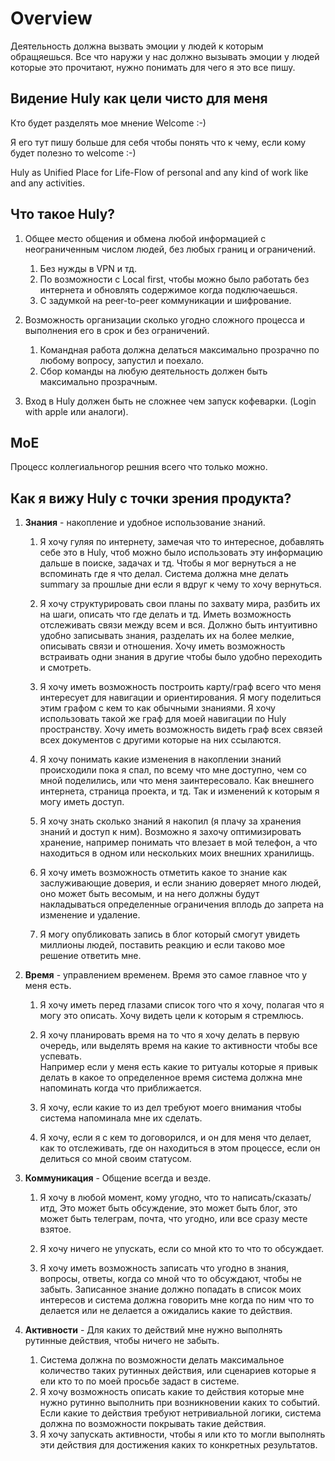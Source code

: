 # Overview

Деятельность должна вызвать эмоции у людей к которым обращяешься.
Все что наружи у нас должно вызывать эмоции у людей которые это прочитают, нужно понимать для чего я это все пишу.

## Видение Huly как цели чисто для меня

Кто будет разделять мое мнение Welcome :-)

Я его тут пишу больше для себя чтобы понять что к чему, если кому будет полезно то welcome :-)

Huly as Unified Place for Life-Flow of personal and any kind of work like and any activities.

## Что такое Huly?

1. Общее место общения и обмена любой информацией с неограниченным числом людей, без любых границ и ограничений.

   1. Без нужды в VPN и тд.
   2. По возможности с Local first, чтобы можно было работать без интернета и обновлять содержимое когда подключаешься.
   3. С задумкой на peer-to-peer коммуникации и шифрование.

2. Возможность организации сколько угодно сложного процесса и выполнения его в срок и без ограничений.

   1. Командная работа должна делаться максимально прозрачно по любому вопросу, запустил и поехало.
   2. Сбор команды на любую деятельность должен быть максимально прозрачным.

3. Вход в Huly должен быть не сложнее чем запуск кофеварки. (Login with apple или аналоги).

## MoE

Процесс коллегиальногор решния всего что только можно.

## Как я вижу Huly с точки зрения продукта?

1. **Знания** - накопление и удобное использование знаний.

   1. Я хочу гуляя по интернету, замечая что то интересное, добавлять себе это в Huly, чтоб можно было использовать эту информацию дальше в поиске, задачах и тд.
      Чтобы я мог вернуться а не вспоминать где я что делал.
      Система должна мне делать summary за прошлые дни если я вдруг к чему то хочу вернуться.

   2. Я хочу структурировать свои планы по захвату мира, разбить их на шаги, описать что где делать и тд.
      Иметь возможность отслеживать связи между всем и вся.
      Должно быть интуитивно удобно записывать знания, разделать их на более мелкие, описывать связи и отношения.
      Хочу иметь возможность встраивать одни знания в другие чтобы было удобно переходить и смотреть.

   3. Я хочу иметь возможность построить карту/граф всего что меня интересует для навигации и ориентирования.
      Я могу поделиться этим графом с кем то как обычными знаниями.
      Я хочу использовать такой же граф для моей навигации по Huly пространству.
      Хочу иметь возможность видеть граф всех связей всех документов с другими которые на них ссылаются.

   4. Я хочу понимать какие изменения в накоплении знаний происходили пока я спал, по всему что мне доступно, чем со мной поделились,
      или что меня заинтересовало.
      Как внешнего интернета, страница проекта, и тд.
      Так и изменений к которым я могу иметь доступ.

   5. Я хочу знать сколько знаний я накопил (я плачу за хранения знаний и доступ к ним). Возможно я захочу оптимизировать хранение, например понимать что влезает в мой телефон, а что находиться в одном или нескольких моих внешних хранилищь.

   6. Я хочу иметь возможность отметить какое то знание как заслуживающие доверия, и если знанию доверяет много людей, оно может быть весомым, и на него должны будут накладываться определенные ограничения вплодь до запрета на изменение и удаление.

   7. Я могу опубликовать запись в блог который смогут увидеть миллионы людей, поставить реакцию и если таково мое решение ответить мне.

2. **Время** - управлением временем. Время это самое главное что у меня есть.

   1. Я хочу иметь перед глазами список того что я хочу, полагая что я могу это описать. Хочу видеть цели к которым я стремлюсь.

   2. Я хочу планировать время на то что я хочу делать в первую очередь, или выделять время на какие то активности чтобы все успевать.  
      Например если у меня есть какие то ритуалы которые я привык делать в какое то определенное время система должна мне напоминать когда что приближается.

   3. Я хочу, если какие то из дел требуют моего внимания чтобы система напоминала мне их сделать.

   4. Я хочу, если я с кем то договорился, и он для меня что делает, как то отслеживать, где он находиться в этом процессе, если он делиться со мной своим статусом.

3. **Коммуникация** - Общение всегда и везде.

   1. Я хочу в любой момент, кому угодно, что то написать/сказать/итд, Это может быть обсуждение, это может быть блог, это может быть телеграм, почта, что угодно, или все сразу месте взятое.

   2. Я хочу ничего не упускать, если со мной кто то что то обсуждает.

   3. Я хочу иметь возможность записать что угодно в знания, вопросы, ответы, когда со мной что то обсуждают, чтобы не забыть. Записанное знание должно попадать в список моих интересов и система должна говорить мне когда по ним что то делается или не делается а ожидались какие то действия.

4. **Активности** - Для каких то действий мне нужно выполнять рутинные действия, чтобы ничего не забыть.
   1. Система должна по возможности делать максимальное количество таких рутинных действия, или сценариев которые я ели кто то по моей просьбе задаст в системе.
   2. Я хочу возможность описать какие то действия которые мне нужно рутинно выполнить при возникновении каких то событий. Если какие то действия требуют нетривиальной логики, система должна по возможности покрывать такие действия.
   3. Я хочу запускать активности, чтобы я или кто то могли выполнять эти действия для достижения каких то конкретных результатов.
